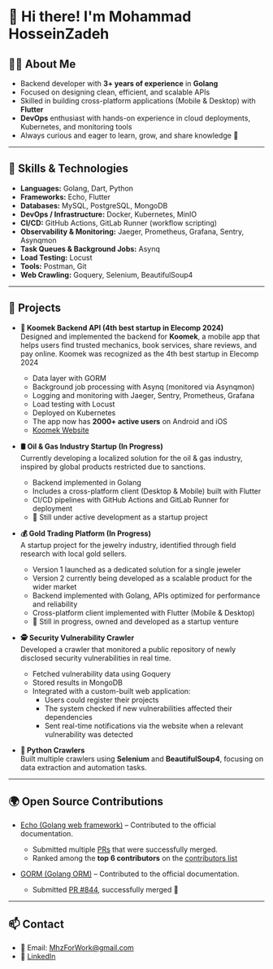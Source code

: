 [//]: # (![Banner]&#40;./assets/banner.png&#41;)

# 👋 Hi there! I'm Mohammad HosseinZadeh

## 🧑‍💻 About Me
- Backend developer with **3+ years of experience** in **Golang**
- Focused on designing clean, efficient, and scalable APIs
- Skilled in building cross-platform applications (Mobile & Desktop) with **Flutter**
- **DevOps** enthusiast with hands-on experience in cloud deployments, Kubernetes, and monitoring tools
- Always curious and eager to learn, grow, and share knowledge 🚀
---

## 🔧 Skills & Technologies
- **Languages:** Golang, Dart, Python
- **Frameworks:** Echo, Flutter
- **Databases:** MySQL, PostgreSQL, MongoDB
- **DevOps / Infrastructure:** Docker, Kubernetes, MinIO
- **CI/CD:** GitHub Actions, GitLab Runner (workflow scripting)
- **Observability & Monitoring:** Jaeger, Prometheus, Grafana, Sentry, Asynqmon
- **Task Queues & Background Jobs:** Asynq
- **Load Testing:** Locust
- **Tools:** Postman, Git
- **Web Crawling:** Goquery, Selenium, BeautifulSoup4
---

## 📌 Projects
- **🚗 Koomek Backend API (4th best startup in Elecomp 2024)**  
  Designed and implemented the backend for **Koomek**, a mobile app that helps users find trusted mechanics, book services, share reviews, and pay online.
  Koomek was recognized as the 4th best startup in Elecomp 2024
    - Data layer with GORM
    - Background job processing with Asynq (monitored via Asynqmon)
    - Logging and monitoring with Jaeger, Sentry, Prometheus, Grafana
    - Load testing with Locust
    - Deployed on Kubernetes
    - The app now has **2000+ active users** on Android and iOS
    - [Koomek Website](https://koomek.com/)


- **🛢️ Oil & Gas Industry Startup (In Progress)**  
  Currently developing a localized solution for the oil & gas industry, inspired by global products restricted due to sanctions.
    - Backend implemented in Golang
    - Includes a cross-platform client (Desktop & Mobile) built with Flutter
    - CI/CD pipelines with GitHub Actions and GitLab Runner for deployment
    - 🚀 Still under active development as a startup project


- **💰 Gold Trading Platform (In Progress)**  
  A startup project for the jewelry industry, identified through field research with local gold sellers.
    - Version 1 launched as a dedicated solution for a single jeweler
    - Version 2 currently being developed as a scalable product for the wider market
    - Backend implemented with Golang, APIs optimized for performance and reliability
    - Cross-platform client implemented with Flutter (Mobile & Desktop)
    - 🚀 Still in progress, owned and developed as a startup venture


- **🕵️ Security Vulnerability Crawler**  
  Developed a crawler that monitored a public repository of newly disclosed security vulnerabilities in real time.
    - Fetched vulnerability data using Goquery
    - Stored results in MongoDB
    - Integrated with a custom-built web application:
        - Users could register their projects
        - The system checked if new vulnerabilities affected their dependencies
        - Sent real-time notifications via the website when a relevant vulnerability was detected


- **🐍 Python Crawlers**  
  Built multiple crawlers using **Selenium** and **BeautifulSoup4**, focusing on data extraction and automation tasks.
---

## 🌍 Open Source Contributions
- [Echo (Golang web framework)](https://echo.labstack.com/) – Contributed to the official documentation.
    - Submitted multiple [PRs](https://github.com/labstack/echox/issues?q=is%3Apr%20author%3Amohammadhz98) that were successfully merged.
    - Ranked among the **top 6 contributors** on the [contributors list](https://github.com/labstack/echox/graphs/contributors)


- [GORM (Golang ORM)](https://gorm.io) – Contributed to the official documentation.
    - Submitted [PR #844](https://github.com/go-gorm/gorm.io/pull/844), successfully merged 🎉
---

## 📫 Contact
- 📧 Email: MhzForWork@gmail.com
- 💼 [LinkedIn](https://www.linkedin.com/in/mohammad-hosseinzadeh-a5371b286/)  
